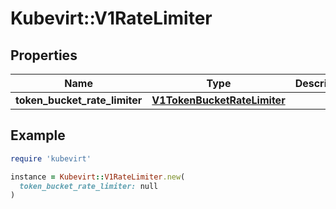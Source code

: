 # Kubevirt::V1RateLimiter

## Properties

| Name | Type | Description | Notes |
| ---- | ---- | ----------- | ----- |
| **token_bucket_rate_limiter** | [**V1TokenBucketRateLimiter**](V1TokenBucketRateLimiter.md) |  | [optional] |

## Example

```ruby
require 'kubevirt'

instance = Kubevirt::V1RateLimiter.new(
  token_bucket_rate_limiter: null
)
```

